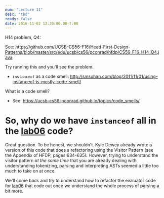 ```yaml
---
num: "Lecture 11"
desc: "tbd"
ready: false
date: 2016-11-02 12:30:00.00-7:00
---
```



H14 problem, Q4:

See: <https://github.com/UCSB-CS56-F16/Head-First-Design-Patterns/blob/master/src/edu/ucsb/cs56/pconrad/hfdp/CS56_F16_H14_Q4.java>

Try running this and you'll see the problem.

* `instanceof` as a code smell: <http://smsohan.com/blog/2011/11/01/using-instanceof-is-mostly-code-smell/>

What is a code smell?

* See: <https://ucsb-cs56-pconrad.github.io/topics/code_smells/>

# So, why do we have `instanceof` all in the [lab06](/lab/lab06) code?

Great question.  To be honest, we shouldn't.  Kyle Dewey already wrote a version of this code that does a refactoring using the Visitor Pattern (see the Appendix of HFDP, pages 634-635).    However, trying to understand the visitor pattern *at the same time* that you are already dealing with understanding tokenizing, parsing and interpreting ASTs seemed a little too much to take on at once.

We'll come back and try to understand how to refactor the evaluator code for [lab06](/lab/lab06) that code out once we understand
the whole process of parsing a bit more.

